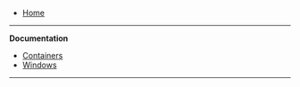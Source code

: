 -    [Home](README)

---

**Documentation**

-    [Containers](Containers)
-    [Windows](Windows)

---

